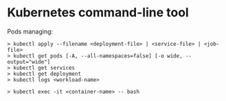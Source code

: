 # Kubernetes command-line tool

Pods managing:

```CMD
> kubectl apply --filename <deployment-file> | <service-file> | <job-file>
> kubectl get pods [-A, --all-namespaces=false] [-o wide, --output="wide"]
> kubectl get services
> kubectl get deployment
> kubectl logs <workload-name>
```

```CMD
> kubectl exec -it <container-name> -- bash
```
